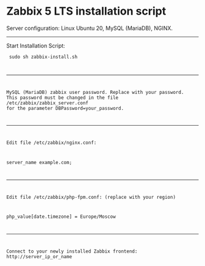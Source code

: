 # Zabbix 5 LTS installation script 

Server configuration:
Linux Ubuntu 20,
MySQL (MariaDB),
NGINX.

---

Start Installation Script: 

<code> sudo sh zabbix-install.sh

---

MySQL (MariaDB) zabbix user password. Replace with your password.
This password must be changed in the file /etc/zabbix/zabbix_server.conf for the parameter DBPassword=your_password.

---
Edit file /etc/zabbix/nginx.conf:

server_name example.com;

---
Edit file /etc/zabbix/php-fpm.conf: (replace with your region)

php_value[date.timezone] = Europe/Moscow

---

Connect to your newly installed Zabbix frontend: http://server_ip_or_name
